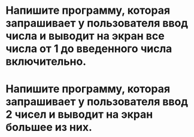 # Напишите программу, которая запрашивает у пользователя ввод числа и выводит на экран все числа от 1 до введенного числа включительно.
# Напишите программу, которая запрашивает у пользователя ввод 2 чисел и выводит на экран большее из них.
 





















































